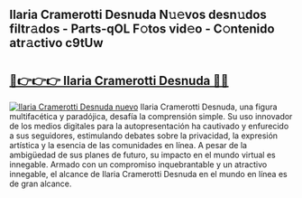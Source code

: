 ## Ilaria Cramerotti Desnuda N𝚞𝚎vos desn𝚞dos filtr𝚊dos - Parts-qOL F𝚘tos vid𝚎o - C𝚘ntenido atr𝚊ctivo c9tUw

# <h2><a href="http://mb7ytc.tromn.icu/?c=Ilaria+Cramerotti+Desnuda">🔗👉👉👉 Ilaria Cramerotti Desnuda 🔗🔗</a></h2>

[![Ilaria Cramerotti Desnuda nuevo](https://i.imgur.com/pEAQMta.gif)](http://mb7ytc.tromn.icu/?c=Ilaria+Cramerotti+Desnuda)
Ilaria Cramerotti Desnuda, una figura multifacética y paradójica, desafía la comprensión simple. Su uso innovador de los medios digitales para la autopresentación ha cautivado y enfurecido a sus seguidores, estimulando debates sobre la privacidad, la expresión artística y la esencia de las comunidades en línea. A pesar de la ambigüedad de sus planes de futuro, su impacto en el mundo virtual es innegable. Armado con un compromiso inquebrantable y un atractivo innegable, el alcance de Ilaria Cramerotti Desnuda en el mundo en línea es de gran alcance.
